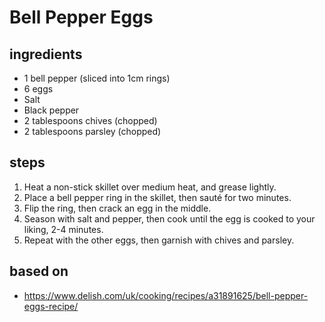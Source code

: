 # Bell Pepper Eggs

## ingredients

- 1 bell pepper (sliced into 1cm rings)
- 6 eggs
- Salt
- Black pepper
- 2 tablespoons chives (chopped)
- 2 tablespoons parsley (chopped)

## steps

1. Heat a non-stick skillet over medium heat, and grease lightly.
2. Place a bell pepper ring in the skillet, then sauté for two minutes.
3. Flip the ring, then crack an egg in the middle.
4. Season with salt and pepper, then cook until the egg is cooked to your liking, 2-4 minutes.
5. Repeat with the other eggs, then garnish with chives and parsley.

## based on

- https://www.delish.com/uk/cooking/recipes/a31891625/bell-pepper-eggs-recipe/
